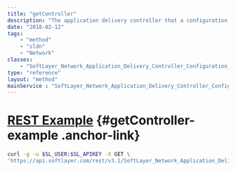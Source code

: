 ```yaml
---
title: "getController"
description: "The application delivery controller that a configuration history record belongs to."
date: "2018-02-12"
tags:
    - "method"
    - "sldn"
    - "Network"
classes:
    - "SoftLayer_Network_Application_Delivery_Controller_Configuration_History"
type: "reference"
layout: "method"
mainService : "SoftLayer_Network_Application_Delivery_Controller_Configuration_History"
---
```


# [REST Example](#getController-example) <a href="/article/rest/"><i class="fas fa-question"></i></a> {#getController-example .anchor-link} 
```bash
curl -g -u $SL_USER:$SL_APIKEY -X GET \
'https://api.softlayer.com/rest/v3.1/SoftLayer_Network_Application_Delivery_Controller_Configuration_History/{SoftLayer_Network_Application_Delivery_Controller_Configuration_HistoryID}/getController'
```
